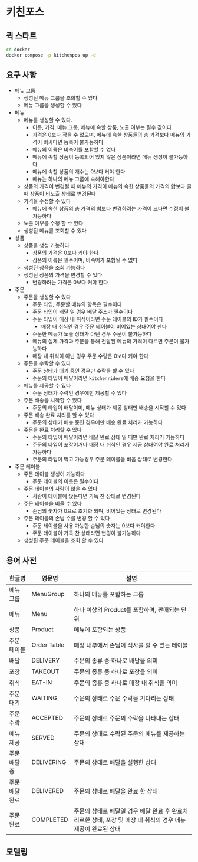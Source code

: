 # 키친포스

## 퀵 스타트

```sh
cd docker
docker compose -p kitchenpos up -d
```

## 요구 사항
- 메뉴 그룹
  - 생성된 메뉴 그룹을 조회할 수 있다
  - 메뉴 그룹을 생성할 수 있다
- 메뉴
  - 메뉴를 생성할 수 있다.
    - 이름, 가격, 메뉴 그룹, 메뉴에 속할 상품, 노출 여부는 필수 값이다
    - 가격은 0보다 작을 수 없으며, 메뉴에 속한 상품들의 총 가격보다 메뉴의 가격이 비싸다면 등록이 불가능하다
    - 메뉴의 이름은 비속어를 포함할 수 없다
    - 메뉴에 속할 상품이 등록되어 있지 않은 상품이라면 메뉴 생성이 불가능하다
    - 메뉴에 속할 상품의 개수는 0보다 커야 한다
    - 메뉴는 하나의 메뉴 그룹에 속해야한다
  - 상품의 가격이 변경될 때 메뉴의 가격이 메뉴의 속한 상품들의 가격의 합보다 클 때 상품이 비노출 상태로 변경된다
  - 가격을 수정할 수 있다
    - 메뉴에 속한 상품의 총 가격의 합보다 변경하려는 가격이 크다면 수정이 불가능하다
  - 노출 여부를 수정 할 수 있다
  - 생성된 메뉴를 조회할 수 있다
- 상품 
  - 상품을 생성 가능하다
    - 상품의 가격은 0보다 커야 한다
    - 상품의 이름은 필수이며, 비속어가 포함될 수 없다
  - 생성된 상품을 조회 가능하다
  - 생성된 상품의 가격을 변경할 수 있다
    - 변경하려는 가격은 0보다 커야 한다
- 주문 
  - 주문을 생성할 수 있다
    - 주문 타입, 주문할 메뉴의 항목은 필수이다
    - 주문 타입이 배달 일 경우 배달 주소가 필수이다
    - 주문 타입이 매장 내 취식이라면 주문 테이블의 ID가 필수이다
      - 매장 내 취식인 경우 주문 테이블이 비어있는 상태여야 한다
    - 주문한 메뉴가 노출 상태가 아닌 경우 주문이 불가능하다
    - 메뉴의 실제 가격과 주문을 통해 전달된 메뉴의 가격이 다르면 주문이 불가능하다
    - 매장 내 취식이 아닌 경우 주문 수량은 0보다 커야 한다
  - 주문을 수락할 수 있다
    - 주문 상태가 대기 중인 경우만 수락을 할 수 있다
    - 주문의 타입이 배달이라면 `kitchenriders`에 배송 요청을 한다
  - 메뉴를 제공할 수 있다
    - 주문 상태가 수락인 경우에만 제공할 수 있다
  - 주문 배송을 시작할 수 있다
    - 주문의 타입이 배달이며, 메뉴 상태가 제공 상태만 배송을 시작할 수 있다
  - 주문 배송 완료 처리를 할 수 있다
    - 주문의 상태가 배송 중인 경우에만 배송 완료 처리가 가능하다
  - 주문을 완료 처리할 수 있다
    - 주문의 타입이 배달이라면 배달 완료 상태 일 때만 완료 처리가 가능하다
    - 주문의 타입이 포장이거나 매장 내 취식인 경우 제공 상태여야 완료 처리가 가능하다
    - 주문의 타입이 먹고 가능경우 주문 테이블을 비움 상태로 변경한다
- 주문 테이블
  - 주문 테이블 생성이 가능하다
    - 주문 테이블의 이름은 필수이다
  - 주문 테이블의 사람이 앉을 수 있다
    - 사람이 테이블에 앉는다면 가득 찬 상태로 변경된다
  - 주문 테이블을 비울 수 있다
    - 손님의 숫자가 0으로 초기화 되며, 비어있는 상태로 변경된다
  - 주문 테이블의 손님 수를 변경 할 수 있다
    - 주문 테이블을 사용 가능한 손님의 숫자는 0보다 커야한다
    - 주문 테이블이 가득 찬 상태라면 변경이 불가능하다
  - 생성된 주문 테이블을 조회 할 수 있다

## 용어 사전

| 한글명   | 영문명       | 설명                     |
|-------|-----------|------------------------|
| 메뉴 그룹 | MenuGroup | 하나의 메뉴를 포함하는 그룹        |
| 메뉴 | Menu      | 하나 이상의 Product를 포함하며, 판매되는 단위 |
| 상품 | Product   | 메뉴에 포함되는 상품 |
| 주문 테이블 | Order Table      | 매장 내부에서 손님이 식사를 할 수 있는 테이블 |
| 배달 | DELIVERY      | 주문의 종류 중 하나로 배달을 의미 |
| 포장 | TAKEOUT      | 주문의 종류 중 하나로 포장을 의미 |
| 취식 | EAT-IN      | 주문의 종류 중 하나로 매장 내 취식을 의미 |
| 주문 대기 | WAITING      | 주문의 상태로 주문 수락을 기다리는 상태 |
| 주문 수락 | ACCEPTED      | 주문의 상태로 주문의 수락을 나타내는 상태 |
| 메뉴 제공 | SERVED      | 주문의 상태로 수락된 주문의 메뉴를 제공하는 상태 |
| 주문 배달 중 | DELIVERING      | 주문의 상태로 배달을 실행한 상태 |
| 주문 배달 완료 | DELIVERED      | 주문의 상태로 배달을 완료 한 상태 |
| 주문 완료 | COMPLETED      | 주문의 상태로 배달일 경우 배달 완료 후 완료처리르한 상태, 포장 및 매장 내 취식의 경우 메뉴 제공이 완료된 상태 |





## 모델링
